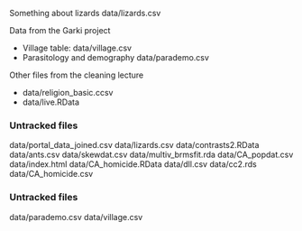Something about lizards data/lizards.csv

Data from the Garki project
* Village table: data/village.csv
* Parasitology and demography data/parademo.csv

Other files from the cleaning lecture
* data/religion_basic.ccsv
* data/live.RData

### Untracked files ###

data/portal_data_joined.csv
data/lizards.csv
data/contrasts2.RData
data/ants.csv
data/skewdat.csv
data/multiv_brmsfit.rda
data/CA_popdat.csv
data/index.html
data/CA_homicide.RData
data/dll.csv
data/cc2.rds
data/CA_homicide.csv

### Untracked files ###

data/parademo.csv
data/village.csv
